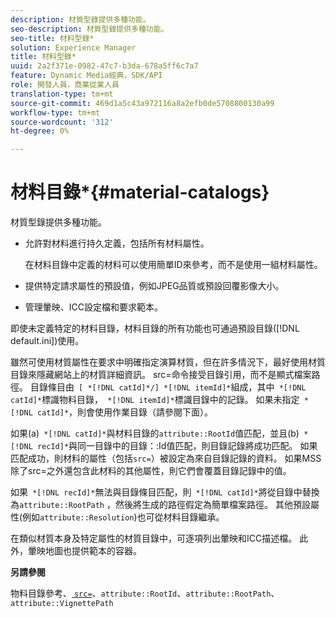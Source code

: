 ```yaml
---
description: 材質型錄提供多種功能。
seo-description: 材質型錄提供多種功能。
seo-title: 材料型錄*
solution: Experience Manager
title: 材料型錄*
uuid: 2a2f371e-0982-47c7-b3da-678a5ff6c7a7
feature: Dynamic Media經典，SDK/API
role: 開發人員，商業從業人員
translation-type: tm+mt
source-git-commit: 469d1a5c43a972116a8a2efb0de5708800130a99
workflow-type: tm+mt
source-wordcount: '312'
ht-degree: 0%

---
```



# 材料目錄*{#material-catalogs}

材質型錄提供多種功能。

* 允許對材料進行持久定義，包括所有材料屬性。

   在材料目錄中定義的材料可以使用簡單ID來參考，而不是使用一組材料屬性。
* 提供特定請求屬性的預設值，例如JPEG品質或預設回覆影像大小。
* 管理暈映、ICC設定檔和要求範本。

即使未定義特定的材料目錄，材料目錄的所有功能也可通過預設目錄([!DNL default.ini])使用。

雖然可使用材質屬性在要求中明確指定演算材質，但在許多情況下，最好使用材質目錄來隱藏網站上的材質詳細資訊。 src=命令接受目錄引用，而不是顯式檔案路徑。 目錄條目由` [ *[!DNL catId]*/] *[!DNL itemId]*`組成，其中` *[!DNL catId]*`標識物料目錄，` *[!DNL itemId]*`標識目錄中的記錄。 如果未指定` *[!DNL catId]*`，則會使用作業目錄（請參閱下面）。

如果(a)` *[!DNL catId]*`與材料目錄的`attribute::RootId`值匹配，並且(b)` *[!DNL recId]*`與同一目錄中的目錄：:Id值匹配，則目錄記錄將成功匹配。 如果匹配成功，則材料的屬性（包括`src=`）被設定為來自目錄記錄的資料。 如果MSS除了src=之外還包含此材料的其他屬性，則它們會覆蓋目錄記錄中的值。

如果` *[!DNL recId]*`無法與目錄條目匹配，則` *[!DNL catId]*`將從目錄中替換為`attribute::RootPath` ，然後將生成的路徑假定為簡單檔案路徑。 其他預設屬性(例如`attribute::Resolution`)也可從材料目錄繼承。

在類似材質本身及特定屬性的材質目錄中，可逐項列出暈映和ICC描述檔。 此外，暈映地圖也提供範本的容器。

**另請參閱**

物料目錄參考、[ `src=`](../../../../../../ir-api/http-protocol/image-rendering-api-ref/c-ir-http-protocol-ref/c-ir-http-protocol-command-reference/r-ir-src.md#reference-62c98abad22149d68d405ed6aaff8272)、`attribute::RootId`、`attribute::RootPath`、`attribute::VignettePath`
